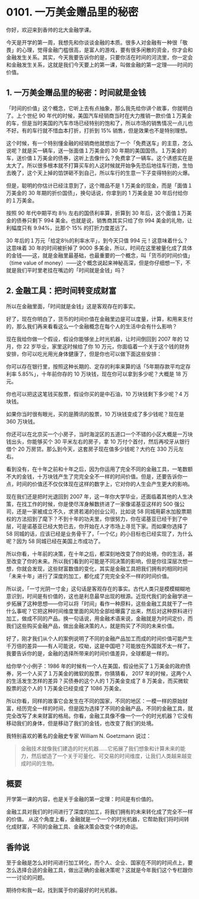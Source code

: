 # 0101. 一万美金赠品里的秘密
你好，欢迎来到香帅的北大金融学课。

今天是开学的第一周，我想先和你谈谈金融的本质。很多人对金融有一种很「敬畏」的心理，觉得金融门槛很高，是富人的游戏，要有很多闲散的资金，你才会和金融发生关系。其实，今天我要告诉你的是，只要你活在时间的河流里，你一定会和金融发生关系，这就是我们今天要上的第一课，叫做金融的第一定理——时间的价值。 

## 1. 一万美金赠品里的秘密：时间就是金钱
「时间的价值」这个概念，它听上去有点抽象，那么我先给你讲个故事，你就明白了。上个世纪 90 年代的时候，美国汽车经销商当时在大力推销一款价值１万美金的车，但是当时美国的汽车市场已经特别的饱和了，所以市场的销售情况一点儿也不好。有的车行就不惜血本打折，打折到 15% 销售，但是效果也不是特别理想。   

这个时候，有一个特别懂金融的经销商他就想出了一个「免费送车」的主意，怎么说呢？就是买一辆车，送一张面值１万美金的 30 年期的美国国债。１万美金的车，送价值１万美金的债券，这听上去像什么？免费拿了一辆车。这个诱惑实在是太大了。所以很多根本就不打算买车的人这时候就开始争先恐后地往车行跑，生怕去晚了，这个天上掉的馅饼砸不到自己，所以车行的生意一下子变得特别的火爆。   

但是，聪明的你估计已经注意到了，这个赠品不是 1 万美金的现金，而是「面值１万美金的 30 年期的折价国债」，换句话说，你拿到的 1 万美金是 30 年后付给你的１万美金。  

按照 90 年代中期平均 8％ 左右的国债利率算，折算到 30 年后，这个面值１万美金的债券只剩下 994 美金。也就是说，销售商其实只给了你 994 美金的礼物，让利幅度只有 9.94%，比那个 15% 的打折力度差远了。

30 年后的１万元「给定8％的利率水平」，到今天只值 994 元！这意味着什么？这意味着 30 年的时间被折掉了 9000 多美金，所以，时间在这里被量化成了具体的金钱——这，就是金融里最基础，也最重要的一个概念，叫「货币的时间价值」（time value of money）——这个概念说起来神秘高深，但是你仔细想一下，不就是我们平时里老挂在嘴边的「时间就是金钱」吗？ 

## 2. 金融工具：把时间转变成财富
所以在金融里面，「时间就是金钱」这是客观存在的事实。   

好了，现在你明白了，货币的时间价值在金融里边是可以度量，计算，和用来支付的，那么我们再来看看这么一个金融概念在每个人的生活中会有什么影响？   

现在我给你做一个假设，假设你能够坐上时光机器，让时间倒回到 2007 年的 12 月，你 22 岁毕业，家里这时候给了你 10 万元，你面临着一个关于这个钱的财务安排，你可以吃光用光身体健康了，但是你也可以做下面这些安排： 

你可以存在银行里，按照这种长期的、定存的利率来算的话「5年期存款平均定存利率 5.85%」，十年前你存的 10 万块钱，现在你可以拿到多少呢？大概是 18 万元。  

你也可以把这这笔钱买股票，假设你买的是中石油，10 万块钱剩下多少呢？4 万块钱。

如果你当时很有眼光，买的是腾讯的股票，10 万块钱变成了多少钱呢？现在是 360 万块钱。  

你还可以在北京买一个小房子，当时海淀区的五道口一个不错的小区大概是一万块钱出头，你能够买个 30 平米左右的房子，拿 10 万付个首付，然后再咬牙从银行借个 20 万房贷。那么到今天，这套房子现在值多少钱呢？大约在 330 万元左右。

看到没有，在十年之前和十年之后，因为你运用了完全不同的金融工具，一笔数额不大的金钱，十万块钱产生了完完全全不一样的时间价值。但是，还要告诉你一点，时间的价值还不仅仅体现在这样的数字上，它对你的人生会产生更大的影响。

现在我们还是把时光退回到 2007 年，这一年你大学毕业，还面临着其他的人生决策，在找工作的时候，你是使尽浑身解数挤进了一家像诺基亚这样的 500 强公司，还是一家被成立不久，求贤若渴的创业公司，比如说 58 同城用薪水加股票期权的方法招到了麾下？不到十年的功夫里，你很努力，你在诺基亚已经干到了中层，可是诺基亚已经大势已去，你开始在人才市场上寻觅下家。而如果你选择了 58 同城的话，应该已经是业务骨干了，「一个亿」的小目标也已经实现了，为什么呢？因为 58 同城已经在美国上市成功了。   

所以你看，十年前的决策，在十年之后，都深刻地改变了你的处境，你的生活，甚至改变了你的未来。所以我们看到的可能是不同决策的影响，但是你往深层次想一想，你就会发现，这些财富数值的变化，其实是金融工具把我们拥有的相同时间「未来十年」进行了深度的加工，都化成了完完全全不一样的时间价值。

所以说，「一寸光阴一寸金」这句话是客观存在的事实。古代人类只是模模糊糊地意识到，时间是有价值的，这也是利息最早出现的根源。近现代我们的金融学进一步拓展了这种思想——你可以将「时间」看作一种原料，这些金融工具就干了一件什么事呢？它把这种时间维度里面的风险全部给曝露了出来，然后对这种原料进行加工，做成不同的产品。换一句话说，用金融术语来说，金融就是为时间定价，而我们这些购买金融产品，做出金融决策的人，就是购买了不同的未来价值。

好了，刚才我们从个人的案例说明了不同的金融产品加工而成的时间价值可能产生千万倍的差异——有人可能说，哎呦，这是中国吧？可能放在外国就不太一样了。我要告诉你的是，金融的选择所带来的时间价值差异，全球都是一样的。

给你举个小例子：1986 年的时候有一个人在美国，假设他买了１万美金的政府债券，另一个人买了１万美金的微软的股票，你猜猜看， 2017 年的时候，这两个人的生活发生怎样的差异？买债券的这个人的 1 万美金变成了 8 万美金，而买微软股票的这个人的 1 万美金已经变成了 1086 万美金。   

所以你看，同样的故事它会发生在不同的国家，不同的地区：一模一样的原始财富，经历完全一样的时间，但是因为选择了不同的金融产品，不同的金融工具，就完全改写了未来财富的格局。你看，金融工具像不像一个一个的时光机器？它没有移动我们的身体，但是移动了我们的金钱，也改变了我们的处境。

我特别喜欢的著名的金融史专家 William N. Goetzmann 说过：

> 金融技术就像我们建造的时光机器……它拓展了我们想象和计算未来的能力，然后塑造了一个关于可量化、可交易的时间维度，让我们人类越来越变成时间的生物。

## 概要
开学第一课的内容，也是关于金融的第一定理：时间是有价值的。

金融工具对我们的时间进行了深度的加工，将我们拥有的未来转化成了完全不一样的价值。 从这个角度上看，金融就是一个一个的时光机器，它帮助我们将时间转化成财富，不同的金融工具、金融决策会改变个体的命运。

## 香帅说
至于金融是怎么对时间进行加工转化，而个人、企业、国家在不同的时间点上，要怎么选择合适的金融工具，做出正确的金融决策呢？这就是今年我们这个专栏跟你一一讨论的问题。

期待你和我一起，找到属于你的最好的时光机器。


